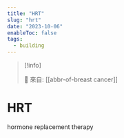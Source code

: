 ```yaml
---
title: "HRT"
slug: "hrt"
date: "2023-10-06"
enableToc: false
tags:
  - building
---
```


> [!info]
>
> 🌱 來自: [[abbr-of-breast cancer]]

# HRT

hormone replacement therapy

